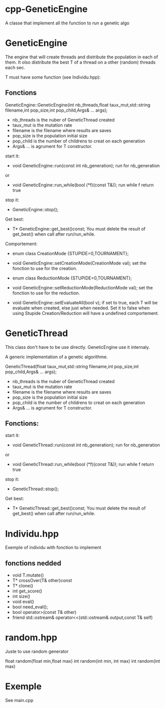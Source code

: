 cpp-GeneticEngine
=================

A classe that implement all the function to run a genetic algo



GeneticEngine<T>
==================

The engine that will create threads and distribute the population in each of them. It olso distribute the best T of a thread on a other (random) threads each sec.

T must have some function (see Individu.hpp):

Fonctions
---------

GeneticEngine<T>::GeneticEngine(int nb_threads,float taux_mut,std::string filename,int pop_size,int pop_child,Args& ... args);

* nb_threads is the nuber of GeneticThread<T> created
* taux_mut is the mutation rate
* filename is the filename where results are saves
* pop_size is the population initial size
* pop_child is the number of childrens to creat on each generation
* Args& ... is agrument for T constructor.

start it:
* void GeneticEngine<T>::run(const int nb_generation);
run for nb_generation

or
* void GeneticEngine<T>::run_while(bool (*f)(const T&));
run while f return true

stop it:
* GeneticEngine<T>::stop();

Get best:
* T* GeneticEngine<T>::get_best()const;
You must delete the result of get_best() when call after run/run_while.


Comportement:
* enum class CreationMode {STUPIDE=0,TOURNAMENT};
* void GeneticEngine<T>::setCreationMode(CreationMode val);
set the fonction to use for the creation.

* enum class ReductionMode {STUPIDE=0,TOURNAMENT};
* void GeneticEngine<T>::setReductionMode(ReductionMode val);
set the fonction to use for the reduction.

* void GeneticEngine<T>::setEvaluateAll(bool v);
if set to true, each T will be evaluate when created, else just when needed. Set it to false when using Stupide Creation/Reduction will have a undefined comportement.



GeneticThread<T>
================

This class don't have to be use directly. GeneticEngine<T> use it internaly.

A generic implementation of a genetic algorithme.

GeneticThread(float taux_mut,std::string filename,int pop_size,int pop_child,Args& ... args);
* nb_threads is the nuber of GeneticThread<T> created
* taux_mut is the mutation rate
* filename is the filename where results are saves
* pop_size is the population initial size
* pop_child is the number of childrens to creat on each generation
* Args& ... is agrument for T constructor.


Fonctions:
---------

start it:
* void GeneticThread<T>::run(const int nb_generation);
run for nb_generation

or

* void GeneticThread<T>::run_while(bool (*f)(const T&));
run while f return true

stop it:
* GeneticThread<T>::stop();

Get best:
* T* GeneticThread<T>::get_best()const;
You must delete the result of get_best() when call after run/run_while.



Individu.hpp
============

Exemple of individu with fonction to implement

fonctions nedded
----------------

* void T.mutate()
* T* crossOver(T& other)const
* T* clone()
* int get_score()
* int size()
* void eval() 
* bool need_eval();
* bool operator>(const T& other)
* friend std::ostream& operator<<(std::ostream& output,const T& self)



random.hpp
==========

Juste to use random generator

float random(float min,float max)
int random(int min, int max)
int random(int max)

Exemple
=======

See main.cpp

